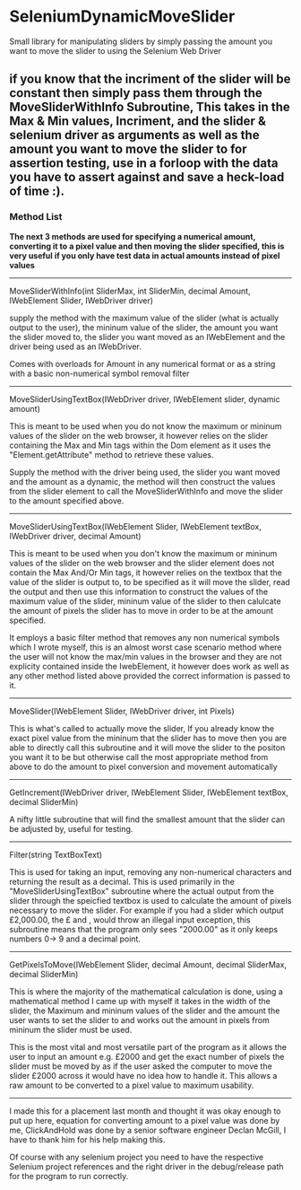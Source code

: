 # SeleniumDynamicMoveSlider
Small library for manipulating sliders by simply passing the amount you want to move the slider to using the Selenium Web Driver

if you know that the incriment of the slider will be constant then simply pass them through the MoveSliderWithInfo Subroutine, This takes in the Max & Min values, Incriment, and the slider & selenium driver as arguments as well as the amount you want to move the slider to for assertion testing, use in a forloop with the data you have to assert against and save a heck-load of time :).
----------------------------------------------------------------------------------------------------------------------------------------

### Method List ###

**The next 3 methods are used for specifying a numerical amount, converting it to a pixel value and then moving the slider specified, this is very useful if you only have test data in actual amounts instead of pixel values** 

----------------------------------------------------------------------------------------------------------------------------------------
MoveSliderWithInfo(int SliderMax, int SliderMin, decimal Amount, IWebElement Slider, IWebDriver driver)

supply the method with the maximum value of the slider (what is actually output to the user), the mininum value of the slider, the amount you want the slider moved to, the slider you want moved as an IWebElement and the driver being used as an IWebDriver.

Comes with overloads for Amount in any numerical format or as a string with a basic non-numerical symbol removal filter

----------------------------------------------------------------------------------------------------------------------------------------

MoveSliderUsingTextBox(IWebDriver driver, IWebElement slider, dynamic amount)

This is meant to be used when you do not know the maximum or mininum values of the slider on the web browser, it however relies on the slider containing the Max and Min tags within the Dom element as it uses the "Element.getAttribute" method to retrieve these values.

Supply the method with the driver being used, the slider you want moved and the amount as a dynamic, the method will then construct the values from the slider element to call the MoveSliderWithInfo and move the slider to the amount specified above.


----------------------------------------------------------------------------------------------------------------------------------------

MoveSliderUsingTextBox(IWebElement Slider, IWebElement textBox, IWebDriver driver, decimal Amount)

This is meant to be used when you don't know the maximum or mininum values of the slider on the web browser and the slider element does not contain the Max And/Or Min tags, it however relies on the textbox that the value of the slider is output to, to be specified as it will move the slider, read the output and then use this information to construct the values of the maximum value of the slider, mininum value of the slider to then calulcate the amount of pixels the slider has to move in order to be at the amount specified.

It employs a basic filter method that removes any non numerical symbols which I wrote myself, this is an almost worst case scenario method where the user will not know the max/min values in the browser and they are not explicity contained inside the IwebElement, it however does work as well as any other method listed above provided the correct information is passed to it.


----------------------------------------------------------------------------------------------------------------------------------------

MoveSlider(IWebElement Slider, IWebDriver driver, int Pixels)

This is what's called to actually move the slider, If you already know the exact pixel value from the mininum that the slider has to move then you are able to directly call this subroutine and it will move the slider to the positon you want it to be but otherwise call the most appropriate method from above to do the amount to pixel conversion and movement automatically

----------------------------------------------------------------------------------------------------------------------------------------

GetIncrement(IWebDriver driver, IWebElement Slider, IWebElement textBox, decimal SliderMin)

A nifty little subroutine that will find the smallest amount that the slider can be adjusted by, useful for testing.


----------------------------------------------------------------------------------------------------------------------------------------

Filter(string TextBoxText)

This is used for taking an input, removing any non-numerical characters and returning the result as a decimal. This is used primarily in the "MoveSliderUsingTextBox" subroutine where the actual output from the slider through the speicfied textbox is used to calculate the amount of pixels necessary to move the slider. For example if you had a slider which output £2,000.00, the £ and , would throw an illegal input exception, this subroutine means that the program only sees "2000.00" as it only keeps numbers 0-> 9 and a decimal point.


----------------------------------------------------------------------------------------------------------------------------------------

GetPixelsToMove(IWebElement Slider, decimal Amount, decimal SliderMax, decimal SliderMin)

This is where the majority of the mathematical calculation is done, using a mathematical method I came up with myself it takes in the width of the slider, the Maximum and mininum values of the slider and the amount the user wants to set the slider to and works out the amount in pixels from mininum the slider must be used.

This is the most vital and most versatile part of the program as it allows the user to input an amount e.g. £2000 and get the exact number of pixels the slider must be moved by as if the user asked the computer to move the slider £2000 across it would have no idea how to handle it. This allows a raw amount to be converted to a pixel value to maximum usability.


----------------------------------------------------------------------------------------------------------------------------------------


I made this for a placement last month and thought it was okay enough to put up here, equation for converting amount to a pixel value was done by me, ClickAndHold was done by a senior software engineer Declan McGill, I have to thank him for his help making this.

Of course with any selenium project you need to have the respective Selenium project references and the right driver in the debug/release path for the program to run correctly.
